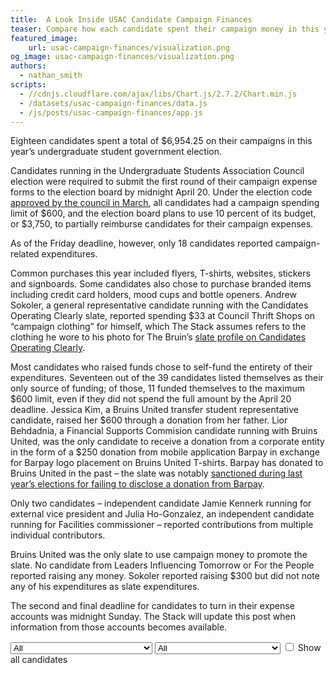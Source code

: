 ```yaml
---
title:  A Look Inside USAC Candidate Campaign Finances
teaser: Compare how each candidate spent their campaign money in this year’s election.
featured_image:
    url: usac-campaign-finances/visualization.png
og_image: usac-campaign-finances/visualization.png
authors:
  - nathan_smith
scripts:
  - //cdnjs.cloudflare.com/ajax/libs/Chart.js/2.7.2/Chart.min.js
  - /datasets/usac-campaign-finances/data.js
  - /js/posts/usac-campaign-finances/app.js
---
```


Eighteen candidates spent a total of $6,954.25 on their campaigns in this year’s undergraduate student government election.

Candidates running in the Undergraduate Students Association Council election were required to submit the first round of their campaign expense forms to the election board by midnight April 20. Under the election code [approved by the council in March](https://dailybruin.com/2018/03/14/usac-aims-to-decrease-campaign-spending-in-spring-elections/), all candidates had a campaign spending limit of $600, and the election board plans to use 10 percent of its budget, or $3,750, to partially reimburse candidates for their campaign expenses.

As of the Friday deadline, however, only 18 candidates reported campaign-related expenditures.

Common purchases this year included flyers, T-shirts, websites, stickers and signboards. Some candidates also chose to purchase branded items including credit card holders, mood cups and bottle openers. Andrew Sokoler, a general representative candidate running with the Candidates Operating Clearly slate, reported spending $33 at Council Thrift Shops on “campaign clothing” for himself, which The Stack assumes refers to the clothing he wore to his photo for The Bruin’s [slate profile on Candidates Operating Clearly](https://dailybruin.com/2018/04/24/usac-candidate-creates-one-person-slate-to-bring-transparency-to-campus/).

Most candidates who raised funds chose to self-fund the entirety of their expenditures. Seventeen out of the 39 candidates listed themselves as their only source of funding; of those, 11 funded themselves to the maximum $600 limit, even if they did not spend the full amount by the April 20 deadline. Jessica Kim, a Bruins United transfer student representative candidate, raised her $600 through a donation from her father. Lior Behdadnia, a Financial Supports Commision candidate running with Bruins United, was the only candidate to receive a donation from a corporate entity in the form of a $250 donation from mobile application Barpay in exchange for Barpay logo placement on Bruins United T-shirts. Barpay has donated to Bruins United in the past – the slate was notably [sanctioned during last year’s elections for failing to disclose a donation from Barpay](https://dailybruin.com/2017/05/03/bruins-united-fails-to-disclose-sponsorship-receives-24-hour-ban/).

Only two candidates – independent candidate Jamie Kennerk running for external vice president and Julia Ho-Gonzalez, an independent candidate running for Facilities commissioner – reported contributions from multiple individual contributors.

Bruins United was the only slate to use campaign money to promote the slate. No candidate from Leaders Influencing Tomorrow or For the People reported raising any money. Sokoler reported raising $300 but did not note any of his expenditures as slate expenditures.

The second and final deadline for candidates to turn in their expense accounts was midnight Sunday. The Stack will update this post when information from those accounts becomes available.

<div>
  <select name="position" id="positions">
    <option selected>All</option>
    <option>President</option>
    <option>Internal Vice President</option>
    <option>External Vice President</option>
    <option>General Representative</option>
    <option>Academic Affairs Commissioner</option>
    <option>Campus Events Commissioner</option>
    <option>Community Service Commissioner</option>
    <option>Cultural Affairs Commissioner</option>
    <option>Facilities Commissioner</option>
    <option>Financial Supports Commissioner</option>
    <option>Student Wellness Commissioner</option>
    <option>Transfer Student Representative</option>
  </select>
  <select name="slate" id="slates">
    <option selected>All</option>
    <option>Bruins United</option>
    <option>For the People</option>
    <option>Leaders Influencing Tomorrow</option>
    <option>Candidates Operating Clearly</option>
  </select>
  <input id="show-all-candidates" type="checkbox">
  <label for="show-all-candidates">Show all candidates</label>
</div>

<canvas id="chart"></canvas>

